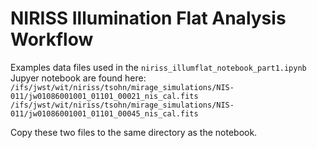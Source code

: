 # NIRISS Illumination Flat Analysis Workflow

Examples data files used in the `niriss_illumflat_notebook_part1.ipynb` Jupyer notebook are found here:
`/ifs/jwst/wit/niriss/tsohn/mirage_simulations/NIS-011/jw01086001001_01101_00021_nis_cal.fits`
`/ifs/jwst/wit/niriss/tsohn/mirage_simulations/NIS-011/jw01086001001_01101_00045_nis_cal.fits`

Copy these two files to the same directory as the notebook.
